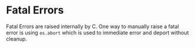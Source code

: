 # Fatal Errors
Fatal Errors are raised internally by C. One way to manually raise a fatal error is using `os.abort` which is used to immediate error and deport without cleanup.